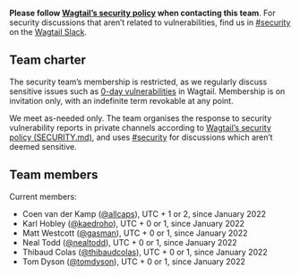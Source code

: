 **Please follow [Wagtail’s security policy](https://github.com/wagtail/wagtail/security/policy) when contacting this team**. For security discussions that aren’t related to vulnerabilities, find us in [#security](https://app.slack.com/client/T0K33F93J/C015Y7T4MQR) on the [Wagtail Slack](https://github.com/wagtail/wagtail/wiki/Slack).

## Team charter

The security team’s membership is restricted, as we regularly discuss sensitive issues such as [0-day vulnerabilities](https://en.wikipedia.org/wiki/Zero-day_(computing)) in Wagtail. Membership is on invitation only, with an indefinite term revokable at any point.

We meet as-needed only. The team organises the response to security vulnerability reports in private channels according to [Wagtail’s security policy (SECURITY.md)](https://github.com/wagtail/wagtail/security/policy), and uses [#security](https://app.slack.com/client/T0K33F93J/C015Y7T4MQR) for discussions which aren’t deemed sensitive.

## Team members

Current members:

- Coen van der Kamp ([@allcaps](https://github.com/allcaps)), UTC + 1 or 2, since January 2022
- Karl Hobley ([@kaedroho](https://github.com/kaedroho)), UTC + 0 or 1, since January 2022
- Matt Westcott ([@gasman](https://github.com/gasman)), UTC + 0 or 1, since January 2022
- Neal Todd ([@nealtodd](https://github.com/nealtodd)), UTC + 0 or 1, since January 2022
- Thibaud Colas ([@thibaudcolas](https://github.com/thibaudcolas)), UTC + 0 or 1, since January 2022
- Tom Dyson ([@tomdyson](https://github.com/tomdyson)), UTC + 0 or 1, since January 2022
